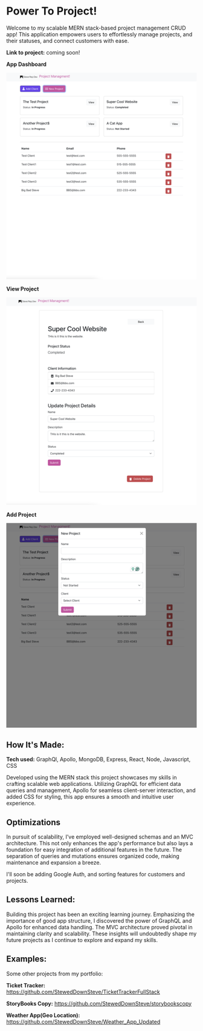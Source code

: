 # Power To Project!
Welcome to my scalable MERN stack-based project management CRUD app! This application empowers users to effortlessly manage projects, and their statuses, and connect customers with ease.

**Link to project:** coming soon!

**App Dashboard**

![app dash](https://github.com/StewedDownSteve/ProjectManagment_FS_App/blob/main/mgmt_app_dash_img.png)

**View Project**

![view project](https://github.com/StewedDownSteve/ProjectManagment_FS_App/blob/main/mgmt_app_project_img.png)

**Add Project**

![add project](https://github.com/StewedDownSteve/ProjectManagment_FS_App/blob/main/mgmt_app_add_img.png)

## How It's Made:

**Tech used:** GraphQl, Apollo, MongoDB, Express, React, Node, Javascript, CSS

Developed using the MERN stack this project showcases my skills in crafting scalable web applications. Utilizing GraphQL for efficient data queries and management, Apollo for seamless client-server interaction, and added CSS for styling, this app ensures a smooth and intuitive user experience.

## Optimizations
In pursuit of scalability, I've employed well-designed schemas and an MVC architecture. This not only enhances the app's performance but also lays a foundation for easy integration of additional features in the future. The separation of queries and mutations ensures organized code, making maintenance and expansion a breeze.

I'll soon be adding Google Auth, and sorting features for customers and projects.

## Lessons Learned:

Building this project has been an exciting learning journey. Emphasizing the importance of good app structure, I discovered the power of GraphQL and Apollo for enhanced data handling. The MVC architecture proved pivotal in maintaining clarity and scalability. These insights will undoubtedly shape my future projects as I continue to explore and expand my skills.

## Examples:
Some other projects from my portfolio:

**Ticket Tracker:** https://github.com/StewedDownSteve/TicketTrackerFullStack

**StoryBooks Copy:** https://github.com/StewedDownSteve/storybookscopy

**Weather App(Geo Location):** https://github.com/StewedDownSteve/Weather_App_Updated
